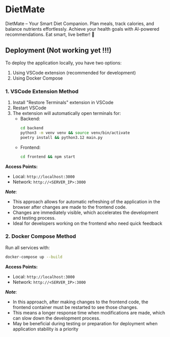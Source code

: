 # DietMate
DietMate – Your Smart Diet Companion.  Plan meals, track calories, and balance nutrients effortlessly. Achieve your health goals with AI-powered recommendations. Eat smart, live better! 🍏

## Deployment (Not working yet !!!)

To deploy the application locally, you have two options:
1. Using VSCode extension (recommended for development)
2. Using Docker Compose

### 1. VSCode Extension Method

1. Install "Restore Terminals" extension in VSCode
2. Restart VSCode
3. The extension will automatically open terminals for:
    - Backend:
      ```bash
      cd backend
      python3 -m venv venv && source venv/bin/activate
      poetry install && python3.12 main.py
      ```
    - Frontend:
      ```bash
      cd frontend && npm start
      ```

**Access Points:**
- Local: `http://localhost:3000`
- Network: `http://<SERVER_IP>:3000`

***Note***: 
- This approach allows for automatic refreshing of the application in the browser after changes are made to the frontend code.
- Changes are immediately visible, which accelerates the development and testing process.
- Ideal for developers working on the frontend who need quick feedback

### 2. Docker Compose Method

Run all services with:
```bash
docker-compose up --build
```

**Access Points:**
- Local: `http://localhost:3000`
- Network: `http://<SERVER_IP>:3000`

***Note***:
- In this approach, after making changes to the frontend code, the frontend container must be restarted to see those changes.
- This means a longer response time when modifications are made, which can slow down the development process.
- May be beneficial during testing or preparation for deployment when application stability is a priority
